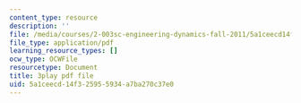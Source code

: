 ```yaml
---
content_type: resource
description: ''
file: /media/courses/2-003sc-engineering-dynamics-fall-2011/5a1ceecd14f325955934a7ba270c37e0_lFedznDnPZc.pdf
file_type: application/pdf
learning_resource_types: []
ocw_type: OCWFile
resourcetype: Document
title: 3play pdf file
uid: 5a1ceecd-14f3-2595-5934-a7ba270c37e0
---
```

